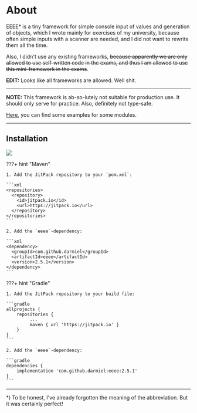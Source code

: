 # About

EEEE* is a tiny framework for simple console input of values and generation of objects, which I
wrote mainly for exercises of my university, because often simple inputs with a scanner are
needed, and I did not want to rewrite them all the time.

Also, I didn't use any existing frameworks, ~~because apparently we are only allowed to use
self-written code in the exams, and thus I am allowed to use this mini-framework in the exams~~.

**EDIT:** Looks like all frameworks are allowed. Well shit.

---

**NOTE:** This framework is ab-so-lutely not suitable for production use. It should only serve for
practice. Also, definitely not type-safe.

[Here](https://github.com/darmiel/eeee/tree/main/src/main/java/example), you can find some examples for some modules.

---

## Installation

[![](https://jitpack.io/v/darmiel/eeee.svg)](https://jitpack.io/#darmiel/eeee)

???+ hint "Maven"

    1. Add the JitPack repository to your `pom.xml`:

    ```xml
    <repositories>
      <repository>
        <id>jitpack.io</id>
        <url>https://jitpack.io</url>
      </repository>
    </repositories>
    ```

    2. Add the `eeee`-dependency:

    ```xml
    <dependency>
      <groupId>com.github.darmiel</groupId>
      <artifactId>eeee</artifactId>
      <version>2.5.1</version>
    </dependency>
    ```

???+ hint "Gradle"

    1. Add the JitPack repository to your build file:

    ```gradle
    allprojects {
        repositories {
             ...
             maven { url 'https://jitpack.io' }
        }
    }
    ```

    2. Add the `eeee`-dependency:

    ```gradle
    dependencies {
        implementation 'com.github.darmiel:eeee:2.5.1'
    }
    ```

---

*) To be honest, I've already forgotten the meaning of the abbreviation. But it was certainly
perfect!